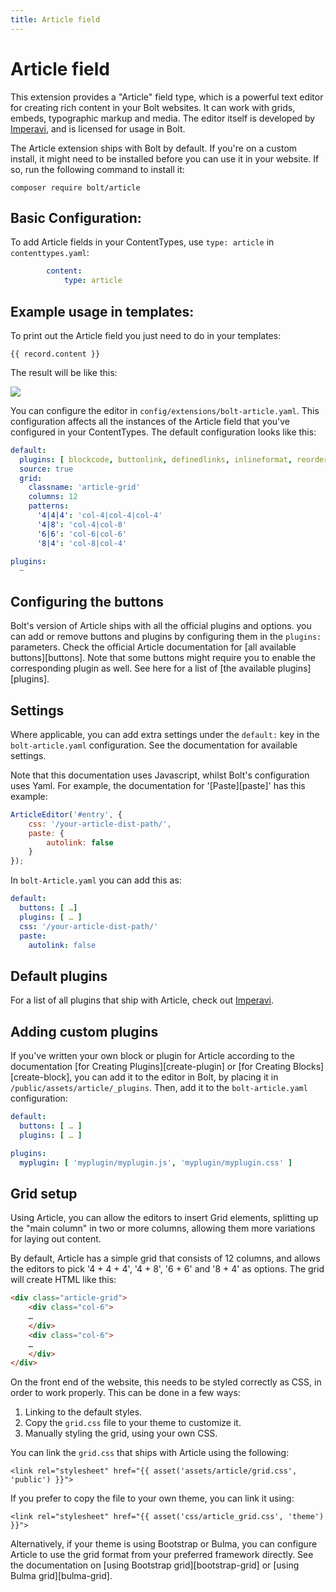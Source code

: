 ```yaml
---
title: Article field
---
```

Article field
==========

This extension provides a "Article" field type, which is a powerful text editor 
for creating rich content in your Bolt websites. It can work with grids, embeds, 
typographic markup and media. The editor itself is developed by [Imperavi](https://imperavi.com/article), 
and is licensed for usage in Bolt.

The Article extension ships with Bolt by default. If you're on a custom install, 
it might need to be installed before you can use it in your website. If so, run 
the following command to install it: 

```
composer require bolt/article
```

## Basic Configuration:

To add Article fields in your ContentTypes, use `type: article` in `contenttypes.yaml`:

```yaml
        content:
            type: article
```

## Example usage in templates:

To print out the Article field you just need to do in your templates:

```twig
{{ record.content }}
```

The result will be like this:

![](https://user-images.githubusercontent.com/1833361/90976496-ecfd2400-e53d-11ea-8f15-037c97238785.png)

You can configure the editor in `config/extensions/bolt-article.yaml`. This
configuration affects all the instances of the Article field that you've
configured in your ContentTypes. The default configuration looks like this:

```yaml
default:
  plugins: [ blockcode, buttonlink, definedlinks, inlineformat, reorder, tags, underline ]
  source: true
  grid:
    classname: 'article-grid'
    columns: 12
    patterns:
      '4|4|4': 'col-4|col-4|col-4'
      '4|8': 'col-4|col-8'
      '6|6': 'col-6|col-6'
      '8|4': 'col-8|col-4'

plugins:
  ~
```

## Configuring the buttons

Bolt's version of Article ships with all the official plugins and options. you
can add or remove buttons and plugins by configuring them in the `plugins:`
parameters. Check the official Article documentation for [all available
buttons][buttons]. Note that some buttons might require you to enable the
corresponding plugin as well. See here for a list of
[the available plugins][plugins].

## Settings

Where applicable, you can add extra settings under the `default:` key in the
`bolt-article.yaml` configuration. See the documentation for available
settings.

Note that this documentation uses Javascript, whilst Bolt's configuration uses
Yaml. For example, the documentation for '[Paste][paste]' has this example:

```javascript
ArticleEditor('#entry', {
    css: '/your-article-dist-path/',
    paste: {
        autolink: false
    }
});
```

In `bolt-Article.yaml` you can add this as:

```yaml
default:
  buttons: [ …]
  plugins: [ … ]
  css: '/your-article-dist-path/'
  paste:
    autolink: false
```

## Default plugins

For a list of all plugins that ship with Article, check out [Imperavi](https://imperavi.com/article/plugins/).


## Adding custom plugins

If you've written your own block or plugin for Article according to the
documentation [for Creating Plugins][create-plugin] or
[for Creating Blocks][create-block], you can add it to the editor in Bolt, by
placing it in `/public/assets/article/_plugins`. Then, add it to the
`bolt-article.yaml` configuration:

```yaml
default:
  buttons: [ … ]
  plugins: [ … ]

plugins:
  myplugin: [ 'myplugin/myplugin.js', 'myplugin/myplugin.css' ]
```

## Grid setup

Using Article, you can allow the editors to insert Grid elements, splitting up
the "main column" in two or more columns, allowing them more variations for
laying out content.

By default, Article has a simple grid that consists of 12 columns, and allows
the editors to pick '4 + 4 + 4', '4 + 8', '6 + 6' and '8 + 4' as options. The
grid will create HTML like this:

```html
<div class="article-grid">
    <div class="col-6">
    …
    </div>
    <div class="col-6">
    …
    </div>
</div>
```

On the front end of the website, this needs to be styled correctly as CSS, in
order to work properly. This can be done in a few ways:

1. Linking to the default styles.
2. Copy the `grid.css` file to your theme to customize it.
3. Manually styling the grid, using your own CSS.

You can link the `grid.css` that ships with Article using the following:

```twig
<link rel="stylesheet" href="{{ asset('assets/article/grid.css', 'public') }}">
```

If you prefer to copy the file to your own theme, you can link it using:

```twig
<link rel="stylesheet" href="{{ asset('css/article_grid.css', 'theme') }}">
```

Alternatively, if your theme is using Bootstrap or Bulma, you can configure
Article to use the grid format from your preferred framework directly. See the
documentation on [using Bootstrap grid][bootstrap-grid] or [using Bulma
grid][bulma-grid].
